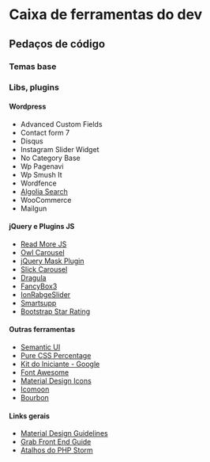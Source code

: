# Caixa de ferramentas do dev
## Pedaços de código

### Temas base

### Libs, plugins

#### Wordpress

- Advanced Custom Fields
- Contact form 7
- Disqus
- Instagram Slider Widget
- No Category Base
- Wp Pagenavi
- Wp Smush It
- Wordfence
- [Algolia Search](https://www.algolia.com/)
- WooCommerce
- Mailgun

#### jQuery e Plugins JS

- [Read More JS](http://jedfoster.com/Readmore.js/)
- [Owl Carousel](https://owlcarousel2.github.io/OwlCarousel2/)
- [jQuery Mask Plugin](https://igorescobar.github.io/jQuery-Mask-Plugin/)
- [Slick Carousel](http://kenwheeler.github.io/slick/)
- [Dragula](https://bevacqua.github.io/dragula/)
- [FancyBox3](http://fancyapps.com/fancybox/3/)
- [IonRabgeSlider](http://ionden.com/a/plugins/ion.rangeSlider/en.html)
- [Smartsupp](https://www.smartsupp.com/br/)
- [Bootstrap Star Rating](https://github.com/kartik-v/bootstrap-star-rating)

#### Outras ferramentas

- [Semantic UI](https://semantic-ui.com/)
- [Pure CSS Percentage](http://circle.firchow.net/)
- [Kit do Iniciante - Google](https://developers.google.com/web/tools/starter-kit/?hl=pt-br)
- [Font Awesome](http://fontawesome.io/)
- [Material Design Icons](https://materialdesignicons.com/)
- [Icomoon](https://icomoon.io/app)
- [Bourbon](http://bourbon.io/)

#### Links gerais

- [Material Design Guidelines](https://material.io/guidelines/)
- [Grab Front End Guide](https://github.com/grab/front-end-guide)
- [Atalhos do PHP Storm](https://resources.jetbrains.com/storage/products/phpstorm/docs/PhpStorm_ReferenceCard.pdf)